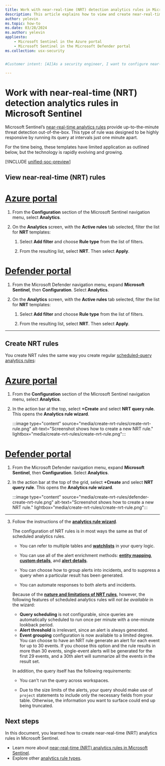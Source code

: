 ```yaml
---
title: Work with near-real-time (NRT) detection analytics rules in Microsoft Sentinel | Microsoft Docs
description: This article explains how to view and create near-real-time (NRT) detection analytics rules in Microsoft Sentinel.
author: yelevin
ms.topic: how-to
ms.date: 03/28/2024
ms.author: yelevin
appliesto:
    - Microsoft Sentinel in the Azure portal
    - Microsoft Sentinel in the Microsoft Defender portal
ms.collection: usx-security


#Customer intent: [AI]As a security engineer, I want to configure near-real-time detection analytics rules so that analysts can achieve up-to-the-minute threat detection and automate responses in my security operations.

---
```

# Work with near-real-time (NRT) detection analytics rules in Microsoft Sentinel

Microsoft Sentinel’s [near-real-time analytics rules](near-real-time-rules.md) provide up-to-the-minute threat detection out-of-the-box. This type of rule was designed to be highly responsive by running its query at intervals just one minute apart.

For the time being, these templates have limited application as outlined below, but the technology is rapidly evolving and growing.

[!INCLUDE [unified-soc-preview](includes/unified-soc-preview.md)]

## View near-real-time (NRT) rules

# [Azure portal](#tab/azure-portal)

1. From the **Configuration** section of the Microsoft Sentinel navigation menu, select **Analytics**.

1. On the **Analytics** screen, with the **Active rules** tab selected, filter the list for **NRT** templates:

    1. Select **Add filter** and choose **Rule type** from the list of filters.

    1. From the resulting list, select **NRT**. Then select **Apply**.

# [Defender portal](#tab/defender-portal)

1. From the Microsoft Defender navigation menu, expand **Microsoft Sentinel**, then **Configuration**. Select **Analytics**.

1. On the **Analytics** screen, with the **Active rules** tab selected, filter the list for **NRT** templates:

    1. Select **Add filter** and choose **Rule type** from the list of filters.

    1. From the resulting list, select **NRT**. Then select **Apply**.

---

## Create NRT rules

You create NRT rules the same way you create regular [scheduled-query analytics rules](detect-threats-custom.md):

# [Azure portal](#tab/azure-portal)

1. From the **Configuration** section of the Microsoft Sentinel navigation menu, select **Analytics**.

1. In the action bar at the top, select **+Create** and select **NRT query rule**. This opens the **Analytics rule wizard**.

    :::image type="content" source="media/create-nrt-rules/create-nrt-rule.png" alt-text="Screenshot shows how to create a new NRT rule." lightbox="media/create-nrt-rules/create-nrt-rule.png":::

# [Defender portal](#tab/defender-portal)

1. From the Microsoft Defender navigation menu, expand **Microsoft Sentinel**, then **Configuration**. Select **Analytics**.

1. In the action bar at the top of the grid, select **+Create** and select **NRT query rule**. This opens the **Analytics rule wizard**.

    :::image type="content" source="media/create-nrt-rules/defender-create-nrt-rule.png" alt-text="Screenshot shows how to create a new NRT rule." lightbox="media/create-nrt-rules/create-nrt-rule.png":::

---

3. Follow the instructions of the [**analytics rule wizard**](detect-threats-custom.md).

    The configuration of NRT rules is in most ways the same as that of scheduled analytics rules. 

    - You can refer to multiple tables and [**watchlists**](watchlists.md) in your query logic.

    - You can use all of the alert enrichment methods: [**entity mapping**](map-data-fields-to-entities.md), [**custom details**](surface-custom-details-in-alerts.md), and [**alert details**](customize-alert-details.md).

    - You can choose how to group alerts into incidents, and to suppress a query when a particular result has been generated.

    - You can automate responses to both alerts and incidents.

    Because of the [**nature and limitations of NRT rules**](near-real-time-rules.md#considerations), however, the following features of scheduled analytics rules will *not be available* in the wizard:

    - **Query scheduling** is not configurable, since queries are automatically scheduled to run once per minute with a one-minute lookback period. 
    - **Alert threshold** is irrelevant, since an alert is always generated.
    - **Event grouping** configuration is now available to a limited degree. You can choose to have an NRT rule generate an alert for each event for up to 30 events. If you choose this option and the rule results in more than 30 events, single-event alerts will be generated for the first 29 events, and a 30th alert will summarize all the events in the result set.

    In addition, the query itself has the following requirements:

    - You can't run the query across workspaces.

    - Due to the size limits of the alerts, your query should make use of `project` statements to include only the necessary fields from your table. Otherwise, the information you want to surface could end up being truncated.

## Next steps

In this document, you learned how to create near-real-time (NRT) analytics rules in Microsoft Sentinel.

- Learn more about [near-real-time (NRT) analytics rules in Microsoft Sentinel](near-real-time-rules.md).
- Explore other [analytics rule types](threat-detection.md).
